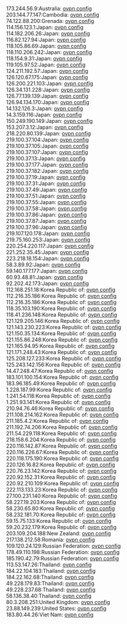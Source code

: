 173.244.56.9:Australia: [ovpn config](vpn/173_244_56_9.ovpn)  
203.144.77.147:Cambodia: [ovpn config](vpn/203_144_77_147.ovpn)  
74.122.88.200:Grenada: [ovpn config](vpn/74_122_88_200.ovpn)  
114.156.123.1:Japan: [ovpn config](vpn/114_156_123_1.ovpn)  
114.182.206.26:Japan: [ovpn config](vpn/114_182_206_26.ovpn)  
116.82.127.94:Japan: [ovpn config](vpn/116_82_127_94.ovpn)  
118.105.86.69:Japan: [ovpn config](vpn/118_105_86_69.ovpn)  
118.110.206.242:Japan: [ovpn config](vpn/118_110_206_242.ovpn)  
118.154.9.31:Japan: [ovpn config](vpn/118_154_9_31.ovpn)  
119.105.97.52:Japan: [ovpn config](vpn/119_105_97_52.ovpn)  
124.211.192.57:Japan: [ovpn config](vpn/124_211_192_57.ovpn)  
126.120.67.175:Japan: [ovpn config](vpn/126_120_67_175.ovpn)  
126.200.221.103:Japan: [ovpn config](vpn/126_200_221_103.ovpn)  
126.34.131.228:Japan: [ovpn config](vpn/126_34_131_228.ovpn)  
126.77.139.139:Japan: [ovpn config](vpn/126_77_139_139.ovpn)  
126.94.134.170:Japan: [ovpn config](vpn/126_94_134_170.ovpn)  
14.132.126.3:Japan: [ovpn config](vpn/14_132_126_3.ovpn)  
14.3.159.116:Japan: [ovpn config](vpn/14_3_159_116.ovpn)  
150.249.190.149:Japan: [ovpn config](vpn/150_249_190_149.ovpn)  
153.207.3.12:Japan: [ovpn config](vpn/153_207_3_12.ovpn)  
218.220.80.139:Japan: [ovpn config](vpn/218_220_80_139.ovpn)  
219.100.37.104:Japan: [ovpn config](vpn/219_100_37_104.ovpn)  
219.100.37.105:Japan: [ovpn config](vpn/219_100_37_105.ovpn)  
219.100.37.107:Japan: [ovpn config](vpn/219_100_37_107.ovpn)  
219.100.37.13:Japan: [ovpn config](vpn/219_100_37_13.ovpn)  
219.100.37.177:Japan: [ovpn config](vpn/219_100_37_177.ovpn)  
219.100.37.182:Japan: [ovpn config](vpn/219_100_37_182.ovpn)  
219.100.37.19:Japan: [ovpn config](vpn/219_100_37_19.ovpn)  
219.100.37.31:Japan: [ovpn config](vpn/219_100_37_31.ovpn)  
219.100.37.49:Japan: [ovpn config](vpn/219_100_37_49.ovpn)  
219.100.37.51:Japan: [ovpn config](vpn/219_100_37_51.ovpn)  
219.100.37.55:Japan: [ovpn config](vpn/219_100_37_55.ovpn)  
219.100.37.58:Japan: [ovpn config](vpn/219_100_37_58.ovpn)  
219.100.37.86:Japan: [ovpn config](vpn/219_100_37_86.ovpn)  
219.100.37.87:Japan: [ovpn config](vpn/219_100_37_87.ovpn)  
219.100.37.96:Japan: [ovpn config](vpn/219_100_37_96.ovpn)  
219.107.120.178:Japan: [ovpn config](vpn/219_107_120_178.ovpn)  
219.75.160.253:Japan: [ovpn config](vpn/219_75_160_253.ovpn)  
220.254.220.117:Japan: [ovpn config](vpn/220_254_220_117.ovpn)  
221.252.35.45:Japan: [ovpn config](vpn/221_252_35_45.ovpn)  
223.218.18.154:Japan: [ovpn config](vpn/223_218_18_154.ovpn)  
58.3.89.92:Japan: [ovpn config](vpn/58_3_89_92.ovpn)  
59.140.177.177:Japan: [ovpn config](vpn/59_140_177_177.ovpn)  
60.93.48.81:Japan: [ovpn config](vpn/60_93_48_81.ovpn)  
92.202.42.173:Japan: [ovpn config](vpn/92_202_42_173.ovpn)  
112.168.251.18:Korea Republic of: [ovpn config](vpn/112_168_251_18.ovpn)  
112.216.35.186:Korea Republic of: [ovpn config](vpn/112_216_35_186.ovpn)  
112.216.35.186:Korea Republic of: [ovpn config](vpn/112_216_35_186.ovpn)  
118.35.103.190:Korea Republic of: [ovpn config](vpn/118_35_103_190.ovpn)  
118.41.236.148:Korea Republic of: [ovpn config](vpn/118_41_236_148.ovpn)  
121.129.205.146:Korea Republic of: [ovpn config](vpn/121_129_205_146.ovpn)  
121.143.230.223:Korea Republic of: [ovpn config](vpn/121_143_230_223.ovpn)  
121.150.35.134:Korea Republic of: [ovpn config](vpn/121_150_35_134.ovpn)  
121.155.86.248:Korea Republic of: [ovpn config](vpn/121_155_86_248.ovpn)  
121.165.94.95:Korea Republic of: [ovpn config](vpn/121_165_94_95.ovpn)  
121.171.248.43:Korea Republic of: [ovpn config](vpn/121_171_248_43.ovpn)  
125.208.127.233:Korea Republic of: [ovpn config](vpn/125_208_127_233.ovpn)  
125.243.142.156:Korea Republic of: [ovpn config](vpn/125_243_142_156.ovpn)  
14.47.248.47:Korea Republic of: [ovpn config](vpn/14_47_248_47.ovpn)  
183.101.100.154:Korea Republic of: [ovpn config](vpn/183_101_100_154.ovpn)  
183.96.185.49:Korea Republic of: [ovpn config](vpn/183_96_185_49.ovpn)  
1.228.187.99:Korea Republic of: [ovpn config](vpn/1_228_187_99.ovpn)  
1.241.54.118:Korea Republic of: [ovpn config](vpn/1_241_54_118.ovpn)  
1.251.93.141:Korea Republic of: [ovpn config](vpn/1_251_93_141.ovpn)  
210.94.76.46:Korea Republic of: [ovpn config](vpn/210_94_76_46.ovpn)  
211.108.214.162:Korea Republic of: [ovpn config](vpn/211_108_214_162.ovpn)  
211.185.4.2:Korea Republic of: [ovpn config](vpn/211_185_4_2.ovpn)  
211.192.74.206:Korea Republic of: [ovpn config](vpn/211_192_74_206.ovpn)  
211.54.229.118:Korea Republic of: [ovpn config](vpn/211_54_229_118.ovpn)  
218.158.6.204:Korea Republic of: [ovpn config](vpn/218_158_6_204.ovpn)  
220.116.142.87:Korea Republic of: [ovpn config](vpn/220_116_142_87.ovpn)  
220.116.226.67:Korea Republic of: [ovpn config](vpn/220_116_226_67.ovpn)  
220.118.175.190:Korea Republic of: [ovpn config](vpn/220_118_175_190.ovpn)  
220.126.16.82:Korea Republic of: [ovpn config](vpn/220_126_16_82.ovpn)  
220.76.23.142:Korea Republic of: [ovpn config](vpn/220_76_23_142.ovpn)  
220.92.152.31:Korea Republic of: [ovpn config](vpn/220_92_152_31.ovpn)  
220.92.210.109:Korea Republic of: [ovpn config](vpn/220_92_210_109.ovpn)  
222.113.133.23:Korea Republic of: [ovpn config](vpn/222_113_133_23.ovpn)  
27.100.231.140:Korea Republic of: [ovpn config](vpn/27_100_231_140.ovpn)  
58.227.19.203:Korea Republic of: [ovpn config](vpn/58_227_19_203.ovpn)  
58.230.65.80:Korea Republic of: [ovpn config](vpn/58_230_65_80.ovpn)  
58.232.181.70:Korea Republic of: [ovpn config](vpn/58_232_181_70.ovpn)  
59.15.75.133:Korea Republic of: [ovpn config](vpn/59_15_75_133.ovpn)  
59.20.232.179:Korea Republic of: [ovpn config](vpn/59_20_232_179.ovpn)  
203.109.204.188:New Zealand: [ovpn config](vpn/203_109_204_188.ovpn)  
217.138.212.58:Romania: [ovpn config](vpn/217_138_212_58.ovpn)  
109.120.24.129:Russian Federation: [ovpn config](vpn/109_120_24_129.ovpn)  
178.49.110.198:Russian Federation: [ovpn config](vpn/178_49_110_198.ovpn)  
185.190.42.79:Russian Federation: [ovpn config](vpn/185_190_42_79.ovpn)  
113.53.147.26:Thailand: [ovpn config](vpn/113_53_147_26.ovpn)  
184.22.104.183:Thailand: [ovpn config](vpn/184_22_104_183.ovpn)  
184.22.162.68:Thailand: [ovpn config](vpn/184_22_162_68.ovpn)  
49.228.179.83:Thailand: [ovpn config](vpn/49_228_179_83.ovpn)  
49.228.237.68:Thailand: [ovpn config](vpn/49_228_237_68.ovpn)  
58.136.38.40:Thailand: [ovpn config](vpn/58_136_38_40.ovpn)  
80.3.208.251:United Kingdom: [ovpn config](vpn/80_3_208_251.ovpn)  
23.88.149.239:United States: [ovpn config](vpn/23_88_149_239.ovpn)  
183.80.44.26:Viet Nam: [ovpn config](vpn/183_80_44_26.ovpn)  
